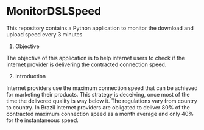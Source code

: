 # MonitorDSLSpeed

This repository contains a Python application to monitor the download and upload speed every 3 minutes

1) Objective

The objective of this application is to help internet users to check if the internet provider is delivering the contracted connection speed.

2) Introduction

Internet providers use the maximum connection speed that can be achieved for marketing their products. This strategy is deceiving, once most of the time the delivered quality is way below it. The regulations vary from country to country. In Brazil internet providers are obligated to deliver 80% of the contracted maximum connection speed as a month average and only 40% for the instantaneous speed.
 
